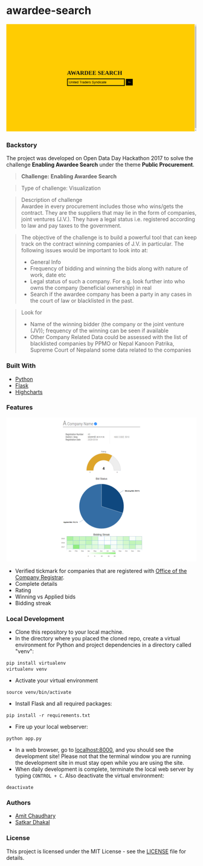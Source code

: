 # awardee-search

![Screenshot](screenshots/searchpage.png?raw=true)

### Backstory
The project was developed on Open Data Day Hackathon 2017 to solve the challenge **Enabling Awardee Search** under the theme **Public Procurement**.

> **Challenge:**
> **Enabling Awardee Search**

> Type of challenge: Visualization  

> Description of challenge  
> Awardee in every procurement includes those who wins/gets the contract. They are the suppliers that may lie in the form of companies, joint ventures (J.V.). They have a legal status i.e. registered according to law and pay taxes to the government.

> The objective of the challenge is to build a powerful tool that can keep track on the contract winning companies of J.V. in particular. The following issues would be important to look into at:
> - General Info
> - Frequency of bidding and winning the bids along with nature of work, date etc
> - Legal status of such a company. For e.g. look further into who owns the company (beneficial ownership) in real
> - Search if the awardee company has been a party in any cases in the court of law or blacklisted in the past.  

> Look for
> - Name of the winning bidder (the company or the joint venture (JV)); frequency of the winning can be seen if available
> - Other Company Related Data could be assessed with the list of blacklisted companies by PPMO or Nepal Kanoon Patrika, Supreme Court of Nepaland some data related to the companies

### Built With

* [Python](https://www.python.org/)
* [Flask](http://flask.pocoo.org/)
* [Highcharts](http://www.highcharts.com/)

### Features  
![Screenshot](screenshots/company-details.png?raw=true)

- Verified tickmark for companies that are registered with [Office of the Company Registrar](http://www.ocr.gov.np/index.php/en/).
- Complete details
- Rating
- Winning vs Applied bids
- Bidding streak

### Local Development
* Clone this repository to your local machine.
* In the directory where you placed the cloned repo, create a virtual environment for Python and project dependencies in a directory called "venv":
```shell
pip install virtualenv 
virtualenv venv
```
* Activate your virtual environment
```shell
source venv/bin/activate
```
* Install Flask and all required packages:
```shell
pip install -r requirements.txt
```

* Fire up your local webserver:
```shell
python app.py
```
* In a web browser, go to [localhost:8000](http://localhost:8000/), and you should see the development site! Please not that the terminal window you are running the development site in must stay open while you are using the site.
* When daily development is complete, terminate the local web server by typing ```CONTROL + C```. Also deactivate the virtual environment:
```shell
deactivate
```

### Authors
- [Amit Chaudhary](https://github.com/studenton)
- [Satkar Dhakal](https://github.com/Satcar77)

### License

This project is licensed under the MIT License - see the [LICENSE](LICENSE) file for details.
